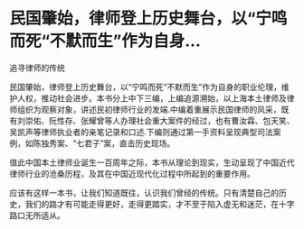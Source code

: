 # 民国肇始，律师登上历史舞台，以“宁鸣而死“不默而生”作为自身...

追寻律师的传统

民国肇始，律师登上历史舞台，以“宁鸣而死“不默而生”作为自身的职业伦理，维护人权，推动社会进步。本书分上中下三编，上编追源溯始，以上海本土律师及律师组织为观察对象，讲述民初律师行业的发端.中编着重展示民国律师的风采，既有刘崇佑、阮性存、张耀曾等人办理社会重大案件的经过，也有曹汝霖、包天笑、吴凯声等律师执业者的亲笔记录和口述.下编则通过第一手资料呈现典型司法案例，如陈独秀案、“七君子”案，直击历史现场。

值此中国本土律师业诞生一百周年之际，本书从理论到现实，生动呈现了中国近代律师行业的沧桑历程，及其在中国近现代化过程中所起到的重要作用。

应该有这样一本书，让我们知道既往，认识我们曾经的传统。只有清楚自己的历史，我们的路才有可能走得更好，走得更踏实，才不至于陷入虚无和迷茫，在十字路口无所适从。